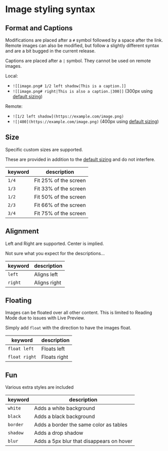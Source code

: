 # Image styling syntax

## Format and Captions

Modifications are placed after a `#` symbol followed by a space after the link. Remote images can also be modified, but follow a slightly different syntax and are a bit bugged in the current release.

Captions are placed after a `|` symbol. They cannot be used on remote images.

Local:

- `![[image.png# 1/2 left shadow|This is a caption.]]`
- `![[image.png# right|This is also a caption.|300]]` (300px using [default sizing](https://help.obsidian.md/How+to/Embed+files#Resize+images))

Remote:

- `![1/2 left shadow](https://example.com/image.png)`
- `![|400](https://example.com/image.png)` (400px using [default sizing](https://help.obsidian.md/How+to/Embed+files#Resize+images))

## Size

Specific custom sizes are supported.

These are provided in addition to the [default sizing](https://help.obsidian.md/How+to/Embed+files#Resize+images) and do not interfere.

| keyword | description           |
| ------- | --------------------- |
| `1/4`   | Fit 25% of the screen |
| `1/3`   | Fit 33% of the screen |
| `1/2`   | Fit 50% of the screen |
| `2/3`   | Fit 66% of the screen |
| `3/4`   | Fit 75% of the screen |

## Alignment

Left and Right are supported. Center is implied.

Not sure what you expect for the descriptions...

| keyword | description  |
| ------- | ------------ |
| `left`  | Aligns left  |
| `right` | Aligns right |

## Floating

Images can be floated over all other content. This is limited to Reading Mode due to issues with Live Preview.

Simply add `float` with the direction to have the images float.

| keyword       | description  |
| ------------- | ------------ |
| `float left`  | Floats left  |
| `float right` | Floats right |

## Fun

Various extra styles are included

| keyword  | description                              |
| -------- | ---------------------------------------- |
| `white`  | Adds a white background                  |
| `black`  | Adds a black background                  |
| `border` | Adds a border the same color as tables   |
| `shadow` | Adds a drop shadow                       |
| `blur`   | Adds a 5px blur that disappears on hover |
